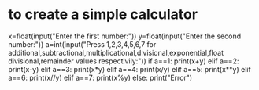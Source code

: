 # to create a simple calculator
x=float(input("Enter the first number:"))
y=float(input("Enter the second number:"))
a=int(input("Press 1,2,3,4,5,6,7 for additional,subtractional,multiplicational,divisional,exponential,float divisional,remainder values respectivily:"))
if a==1:
    print(x+y)
elif a==2:
    print(x-y)
elif a==3:
    print(x*y)
elif a==4:
    print(x/y)
elif a==5:
    print(x**y)
elif a==6:
    print(x//y)
elif a==7:
    print(x%y)
else:
    print("Error")
    
